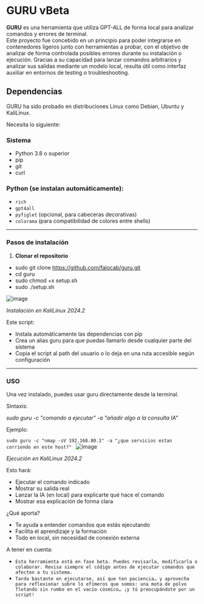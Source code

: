 
# **GURU** vBeta

**GURU** es una herramienta que utiliza GPT-ALL de forma local para analizar comandos y errores de terminal.  
Este proyecto fue concebido en un principio para poder integrarse en contenedores ligeros junto con herramientas a probar, con el objetivo de analizar de forma controlada posibles errores durante su instalación o ejecución. Gracias a su capacidad para lanzar comandos arbitrarios y analizar sus salidas mediante un modelo local, resulta útil como interfaz auxiliar en entornos de testing o troubleshooting.


**Dependencias**
---
GURU ha sido probado en distribuciones Linux como Debian, Ubuntu y KaliLinux. 

Necesita lo siguiente:

### Sistema
- Python 3.8 o superior
- pip
- git
- curl
### Python (se instalan automáticamente):
- `rich`
- `gpt4all`
- `pyfiglet` (opcional, para cabeceras decorativas)
- `colorama` (para compatibilidad de colores entre shells)
---
### Pasos de instalación
1. **Clonar el repositorio**

- sudo git clone https://github.com/falocab/guru.git
- cd guru
- sudo chmod +x setup.sh
- sudo ./setup.sh


![image](https://github.com/user-attachments/assets/8fab3e31-5764-428f-bffd-2d5ca979be85)

*Instalación en KaliLinux 2024.2*

Este script:
   -  Instala automáticamente las dependencias con pip
   -  Crea un alias guru para que puedas llamarlo desde cualquier parte del sistema
   -  Copia el script al path del usuario o lo deja en una ruta accesible según configuración
---
### USO
Una vez instalado, puedes usar guru directamente desde la terminal.

Sintaxis:

*sudo guru -c "comando a ejecutar" -a "añadir algo a la consulta IA"*

Ejemplo:

`sudo guru -c "nmap -sV 192.168.80.1" -a "¿que servicios estan corriendo en este host?" `
![image](https://github.com/user-attachments/assets/16d618d7-7f1e-4f5e-96fa-07a8ddc3a9ae)

*Ejecución en KaliLinux 2024.2*

Esto hará:
-    Ejecutar el comando indicado
-    Mostrar su salida real
-    Lanzar la IA (en local) para explicarte qué hace el comando
-    Mostrar esa explicación de forma clara

¿Qué aporta?
-    Te ayuda a entender comandos que estás ejecutando
-    Facilita el aprendizaje y la formación
-    Todo en local, sin necesidad de conexión externa

A tener en cuenta: 
- `Esta herramienta está en fase beta. Puedes revisarla, modificarla o colaborar. Revisa siempre el código antes de ejecutar comandos que afecten a tu sistema.`
- `Tarda bastante en ejecutarse, así que ten paciencia… y aprovecha para reflexionar sobre lo efímeros que somos: una mota de polvo flotando sin rumbo en el vacío cósmico… ¡y tú preocupándote por un script!`

